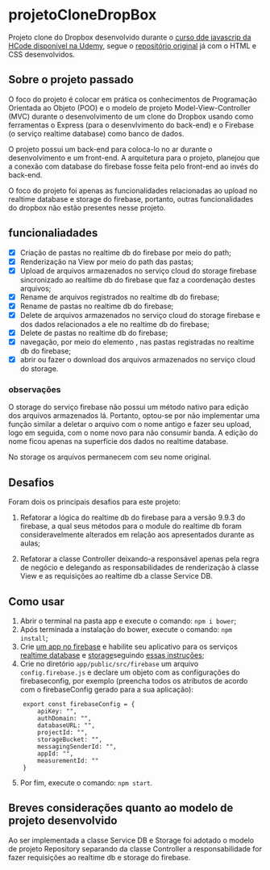 # projetoCloneDropBox

Projeto clone do Dropbox desenvolvido durante o [curso dde javascrip da HCode disponível na Udemy](https://www.udemy.com/course/javascript-curso-completo/), segue o [repositório original](https://github.com/hcodebr/curso-javascript-projeto-dropbox-clone) já com o HTML e CSS desenvolvidos.

## Sobre o projeto passado

O foco do projeto é colocar em prática os conhecimentos de Programação Orientada ao Objeto (POO) e o modelo de projeto Model-View-Controller (MVC) durante o desenvolvimento de um clone do Dropbox usando como ferramentas o Express (para o desenvlvimento do back-end) e o Firebase (o serviço realtime database) como banco de dados.

O projeto possui um back-end para coloca-lo no ar durante o desenvolvimento e um front-end. A arquitetura para o projeto, planejou que a conexão com database do firebase fosse feita pelo front-end ao invés do back-end.

O foco do projeto foi apenas as funcionalidades relacionadas ao upload no realtime database e storage do firebase, portanto, outras funcionalidades do dropbox não estão presentes nesse projeto.

## funcionaliadades

- [x] Criação de pastas no realtime db do firebase por meio do path;
- [x] Renderização na View por meio do path das pastas;
- [x] Upload de arquivos armazenados no serviço cloud do storage firebase sincronizado ao realtime db do firebase que faz a coordenação destes arquivos;
- [x] Rename de arquivos registrados no realtime db do firebase;
- [x] Rename de pastas no realtime db do firebase;
- [x] Delete de arquivos armazenados no serviço cloud do storage firebase e dos dados relacionados a ele no realtime db do firebase;
- [x] Delete de pastas no realtime db do firebase;
- [x] navegação, por meio do elemento <a>, nas pastas registradas no realtime db do firebase;
- [x] abrir ou fazer o download dos arquivos armazenados no serviço cloud do storage.

### observações

O storage do serviço firebase não possui um método nativo para edição dos arquivos armazenados lá. Portanto, optou-se por não implementar uma função similar a deletar o arquivo com o nome antigo e fazer seu upload, logo em seguida, com o nome novo para não consumir banda. A edição do nome ficou apenas na superfície dos dados no realtime database.

No storage os arquivos permanecem com seu nome original.

## Desafios

Foram dois os principais desafios para este projeto:

1. Refatorar a lógica do realtime db do firebase para a versão 9.9.3 do firebase, a qual seus métodos para o module do realtime db foram consideravelmente alterados em relação aos apresentados durante as aulas;

2. Refatorar a classe Controller deixando-a responsável apenas pela regra de negócio e delegando as responsabilidades de renderização à classe View e as requisições ao realtime db a classe Service DB.

## Como usar

1. Abrir o terminal na pasta app e execute o comando: `npm i bower`;
2. Após terminada a instalação do bower, execute o comando: `npm install`;
3. Crie [um app no firebase](https://firebase.google.com/) e habilite seu aplicativo para os serviços [realtime database](https://firebase.google.com/docs/database/web/start) e [storage]()seguindo [essas instruções](https://firebase.google.com/docs/storage/web/start);
4. Crie no diretório `app/public/src/firebase` um arquivo `config.firebase.js` e declare um objeto com as configurações do firebaseconfig, por exemplo (preencha todos os atributos de acordo com o firebaseConfig gerado para a sua aplicação):
```
    export const firebaseConfig = {
        apiKey: "",
        authDomain: "",
        databaseURL: "",
        projectId: "",
        storageBucket: "",
        messagingSenderId: "",
        appId: "",
        measurementId: ""
    }
```
5. Por fim, execute o comando: `npm start`.

## Breves considerações quanto ao modelo de projeto desenvolvido

Ao ser implementada a classe Service DB e Storage foi adotado o modelo de projeto Repository separando da classe Controller a responsabilidade for fazer requisições ao realtime db e storage do firebase.
